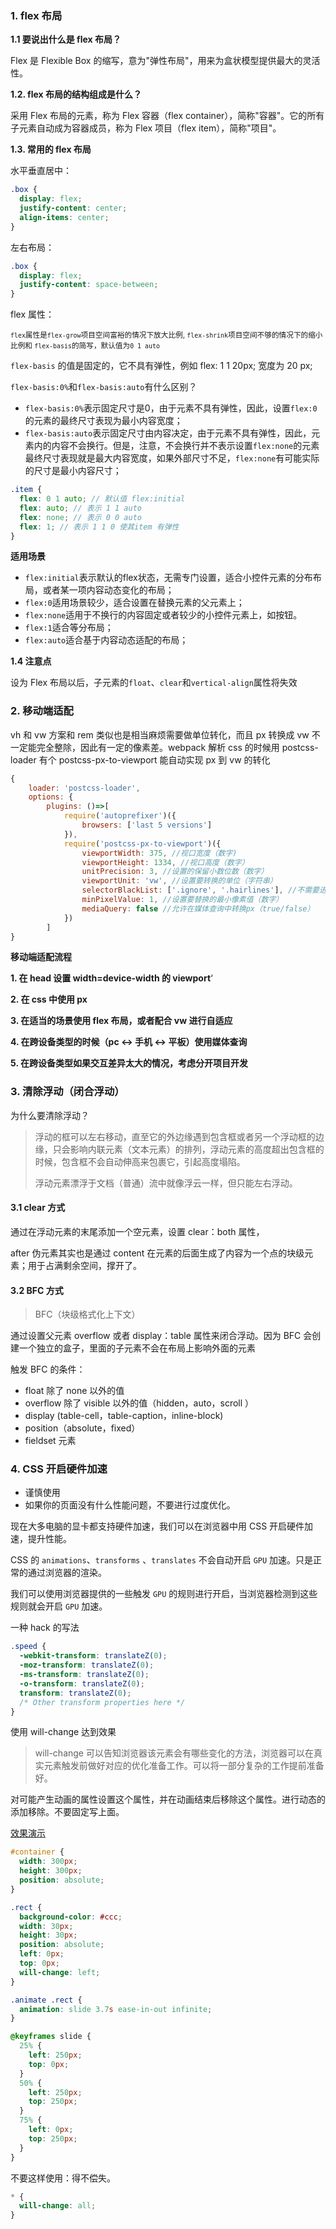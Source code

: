 ### 1. flex 布局

**1.1 要说出什么是 flex 布局？**

Flex 是 Flexible Box 的缩写，意为"弹性布局"，用来为盒状模型提供最大的灵活性。

**1.2. flex 布局的结构组成是什么？**

采用 Flex 布局的元素，称为 Flex 容器（flex container），简称"容器"。它的所有子元素自动成为容器成员，称为 Flex 项目（flex item），简称"项目"。

**1.3. 常用的 flex 布局**

水平垂直居中：

```css
.box {
  display: flex;
  justify-content: center;
  align-items: center;
}
```

左右布局：

```scss
.box {
  display: flex;
  justify-content: space-between;
}
```

flex 属性：

<small>`flex`属性是`flex-grow`项目空间富裕的情况下放大比例, `flex-shrink`项目空间不够的情况下的缩小比例和 `flex-basis`的简写，默认值为`0 1 auto`</small>

`flex-basis` 的值是固定的，它不具有弹性，例如 flex: 1 1 20px; 宽度为 20 px; 

`flex-basis:0%`和`flex-basis:auto`有什么区别？

- `flex-basis:0%`表示固定尺寸是0，由于元素不具有弹性，因此，设置`flex:0`的元素的最终尺寸表现为最小内容宽度；
- `flex-basis:auto`表示固定尺寸由内容决定，由于元素不具有弹性，因此，元素内的内容不会换行。但是，注意，不会换行并不表示设置`flex:none`的元素最终尺寸表现就是最大内容宽度，如果外部尺寸不足，`flex:none`有可能实际的尺寸是最小内容尺寸；

```scss
.item {
  flex: 0 1 auto; // 默认值 flex:initial
  flex: auto; // 表示 1 1 auto
  flex: none; // 表示 0 0 auto
  flex: 1; // 表示 1 1 0 使其item 有弹性
}
```

**适用场景**

- `flex:initial`表示默认的flex状态，无需专门设置，适合小控件元素的分布布局，或者某一项内容动态变化的布局；
- `flex:0`适用场景较少，适合设置在替换元素的父元素上；
- `flex:none`适用于不换行的内容固定或者较少的小控件元素上，如按钮。
- `flex:1`适合等分布局；
- `flex:auto`适合基于内容动态适配的布局；

**1.4 注意点**

设为 Flex 布局以后，子元素的`float`、`clear`和`vertical-align`属性将失效

### 2. 移动端适配

vh 和 vw 方案和 rem 类似也是相当麻烦需要做单位转化，而且 px 转换成 vw 不一定能完全整除，因此有一定的像素差。webpack 解析 css 的时候用 postcss-loader 有个 postcss-px-to-viewport 能自动实现 px 到 vw 的转化

```js
{
    loader: 'postcss-loader',
    options: {
    	plugins: ()=>[
        	require('autoprefixer')({
        		browsers: ['last 5 versions']
        	}),
        	require('postcss-px-to-viewport')({
        		viewportWidth: 375, //视口宽度（数字)
        		viewportHeight: 1334, //视口高度（数字）
        		unitPrecision: 3, //设置的保留小数位数（数字）
        		viewportUnit: 'vw', //设置要转换的单位（字符串）
        		selectorBlackList: ['.ignore', '.hairlines'], //不需要进行转换的类名（数组）
                minPixelValue: 1, //设置要替换的最小像素值（数字）
                mediaQuery: false //允许在媒体查询中转换px（true/false）
        	})
    	]
}
```

**移动端适配流程**

**1. 在 head 设置 width=device-width 的 viewport**‘

**2. 在 css 中使用 px**

**3. 在适当的场景使用 flex 布局，或者配合 vw 进行自适应**

**4. 在跨设备类型的时候（pc <-> 手机 <-> 平板）使用媒体查询**

**5. 在跨设备类型如果交互差异太大的情况，考虑分开项目开发**

### 3. 清除浮动（闭合浮动）

为什么要清除浮动？

> 浮动的框可以左右移动，直至它的外边缘遇到包含框或者另一个浮动框的边缘，只会影响内联元素（文本元素）的排列，浮动元素的高度超出包含框的时候，包含框不会自动伸高来包裹它，引起高度塌陷。
>
> 浮动元素漂浮于文档（普通）流中就像浮云一样，但只能左右浮动。

#### 3.1 clear 方式

通过在浮动元素的末尾添加一个空元素，设置 clear：both 属性，

after 伪元素其实也是通过 content 在元素的后面生成了内容为一个点的块级元素；用于占满剩余空间，撑开了。

#### 3.2 BFC 方式

> BFC（块级格式化上下文）

通过设置父元素 overflow 或者 display：table 属性来闭合浮动。因为 BFC 会创建一个独立的盒子，里面的子元素不会在布局上影响外面的元素

触发 BFC 的条件：

- float 除了 none 以外的值
- overflow 除了 visible 以外的值（hidden，auto，scroll ）
- display (table-cell，table-caption，inline-block)
- position（absolute，fixed）
- fieldset 元素

### 4. CSS 开启硬件加速

- 谨慎使用
- 如果你的页面没有什么性能问题，不要进行过度优化。

现在大多电脑的显卡都支持硬件加速，我们可以在浏览器中用 CSS 开启硬件加速，提升性能。

CSS 的 `animations`、`transforms` 、`translates` 不会自动开启 `GPU` 加速。只是正常的通过浏览器的渲染。

我们可以使用浏览器提供的一些触发 `GPU` 的规则进行开启，当浏览器检测到这些规则就会开启 `GPU` 加速。

一种 hack 的写法

```css
.speed {
  -webkit-transform: translateZ(0);
  -moz-transform: translateZ(0);
  -ms-transform: translateZ(0);
  -o-transform: translateZ(0);
  transform: translateZ(0);
  /* Other transform properties here */
}
```

使用 will-change 达到效果

> will-change 可以告知浏览器该元素会有哪些变化的方法，浏览器可以在真实元素触发前做好对应的优化准备工作。可以将一部分复杂的工作提前准备好。

对可能产生动画的属性设置这个属性，并在动画结束后移除这个属性。进行动态的添加移除。不要固定写上面。

[效果演示](https://codepen.io/mickmetalholic/pen/GxWGVG?__cf_chl_jschl_tk__=427f00c75782e4c5ffc372a7adc68dfc6fb7eb80-1587001785-0-AQtJqGAbVqobFhLupvBT6wt6qKMD2LUAnZm6KRXVM-PgbzYTPJ_J4VYRYCK3GbVZBIGLUDLiDL-g5VA8m4t0adDddKI4zHr4VJ9jUzXzsrr5v4H8cqv2qd9g1gQ3KQjWHGh5sGWoRZUR0PcIqrKoJ5IAuMa_19ZyDSYobnVt37xKAfKmor9xKIppXprkO5WgiQtjwXPxkgdbTZjuPhXUkoWHBjGydad9isvLCz8kPf0OM5Cj_zPUZWHGjCYkHnCMsryZW6Cu0RXTuvAkGvjE3eRyleOIFMceMBgCElbx2OEaGGIGc76fLAZv3B461ivU1I81INwisl_nEijBltJU6brLhpWhlEHIbKvkHx_s11A0h91troV5G6rQ9VwQBX2jwQ)

```css
#container {
  width: 300px;
  height: 300px;
  position: absolute;
}

.rect {
  background-color: #ccc;
  width: 30px;
  height: 30px;
  position: absolute;
  left: 0px;
  top: 0px;
  will-change: left;
}

.animate .rect {
  animation: slide 3.7s ease-in-out infinite;
}

@keyframes slide {
  25% {
    left: 250px;
    top: 0px;
  }
  50% {
    left: 250px;
    top: 250px;
  }
  75% {
    left: 0px;
    top: 250px;
  }
}
```

不要这样使用：得不偿失。

```css
* {
  will-change: all;
}
```
